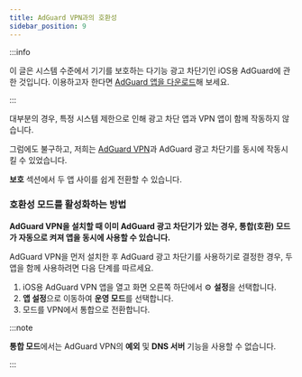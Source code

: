 ```yaml
---
title: AdGuard VPN과의 호환성
sidebar_position: 9
---
```


:::info

이 글은 시스템 수준에서 기기를 보호하는 다기능 광고 차단기인 iOS용 AdGuard에 관한 것입니다. 이용하고자 한다면 [AdGuard 앱을 다운로드](https://agrd.io/download-kb-adblock)해 보세요.

:::

대부분의 경우, 특정 시스템 제한으로 인해 광고 차단 앱과 VPN 앱이 함께 작동하지 않습니다.

그럼에도 불구하고, 저희는 [AdGuard VPN](https://adguard-vpn.com/)과 AdGuard 광고 차단기를 동시에 작동시킬 수 있었습니다.

**보호** 섹션에서 두 앱 사이를 쉽게 전환할 수 있습니다.

### 호환성 모드를 활성화하는 방법

**AdGuard VPN을 설치할 때 이미 AdGuard 광고 차단기가 있는 경우, 통합(호환) 모드가 자동으로 켜져 앱을 동시에 사용할 수 있습니다.**

AdGuard VPN을 먼저 설치한 후 AdGuard 광고 차단기를 사용하기로 결정한 경우, 두 앱을 함께 사용하려면 다음 단계를 따르세요.

1. iOS용 AdGuard VPN 앱을 열고 화면 오른쪽 하단에서 ⚙ **설정**을 선택합니다.
2. **앱 설정**으로 이동하여 **운영 모드**를 선택합니다.
3. 모드를 VPN에서 통합으로 전환합니다.

:::note

**통합 모드**에서는 AdGuard VPN의 **예외** 및 **DNS 서버** 기능을 사용할 수 없습니다.

:::
